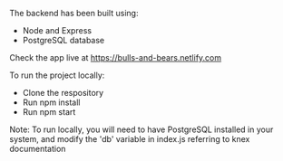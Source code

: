 The backend has been built using:
- Node and Express
- PostgreSQL database

Check the app live at https://bulls-and-bears.netlify.com

To run the project locally:
- Clone the respository
- Run npm install
- Run npm start

Note:
To run locally, you will need to have PostgreSQL installed in your system, and modify the 'db' variable in index.js referring to knex documentation